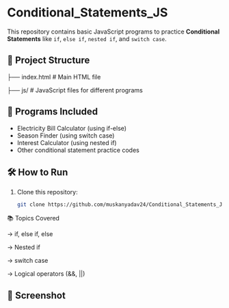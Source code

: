 # Conditional_Statements_JS

This repository contains basic JavaScript programs to practice **Conditional Statements** like `if`, `else if`, `nested if`, and `switch case`.

## 📂 Project Structure

├── index.html # Main HTML file

├── js/ # JavaScript files for different programs


## 🚀 Programs Included
- Electricity Bill Calculator (using if-else)
- Season Finder (using switch case)
- Interest Calculator (using nested if)
- Other conditional statement practice codes

## 🛠️ How to Run
1. Clone this repository:
   ```bash
   git clone https://github.com/muskanyadav24/Conditional_Statements_JS.git

📚 Topics Covered

-> if, else if, else

-> Nested if

-> switch case

-> Logical operators (&&, ||)

## 📸 Screenshot
